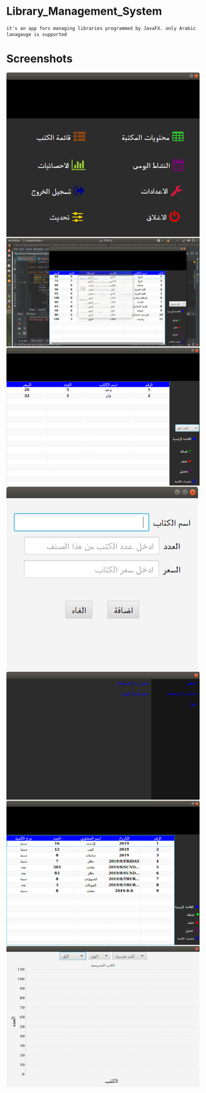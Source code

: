 # Library_Management_System
	it's an app fors managing libraries programmed by JavaFX. only Arabic lanagauge is supported

# Screenshots

<img src="1.png" />
<img src="2.png" />
<img src="3.png" />
<img src="4.png" />
<img src="5.png" />
<img src="6.png" />
<img src="7.png" />
